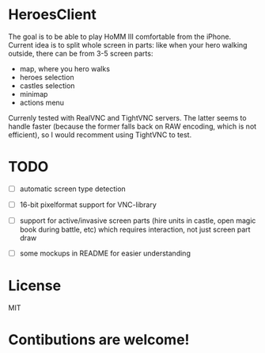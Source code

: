 # HeroesClient

The goal is to be able to play HoMM III comfortable from the iPhone. 
Current idea is to split whole screen in parts: like when your hero walking outside, there can be from 3-5 screen parts: 
  * map, where you hero walks
  * heroes selection
  * castles selection
  * minimap
  * actions menu
  
Currenly tested with RealVNC and TightVNC servers. 
The latter seems to handle faster (because the former falls back on RAW encoding, which is not efficient), so I would recomment using TightVNC to test.
  
# TODO

 - [ ] automatic screen type detection
 - [ ] 16-bit pixelformat support for VNC-library
 - [ ] support for active/invasive screen parts (hire units in castle, open magic book during battle, etc) which requires interaction, not just screen part draw
 - [ ] some mockups in README for easier understanding
 
 
 # License
 MIT 
 
 # Contibutions are welcome!
 
